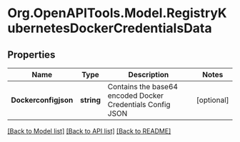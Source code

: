 # Org.OpenAPITools.Model.RegistryKubernetesDockerCredentialsData

## Properties

Name | Type | Description | Notes
------------ | ------------- | ------------- | -------------
**Dockerconfigjson** | **string** | Contains the base64 encoded Docker Credentials Config JSON | [optional] 

[[Back to Model list]](../README.md#documentation-for-models) [[Back to API list]](../README.md#documentation-for-api-endpoints) [[Back to README]](../README.md)

